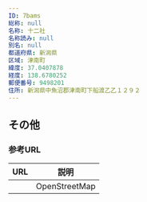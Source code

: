```yaml
---
ID: 7bams
総称: null
名称: 十二社
名称読み: null
別名: null
都道府県: 新潟県
区域: 津南町
緯度: 37.0407878
経度: 138.6780252
郵便番号: 9498201
住所: 新潟県中魚沼郡津南町下船渡乙乙１２９２
---
```


## その他

### 参考URL

| URL | 説明          |
| --- | ------------- |
|     | OpenStreetMap |
